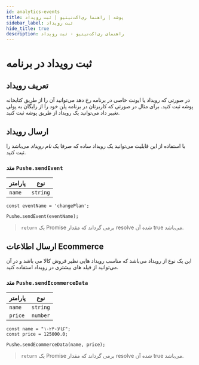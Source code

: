 ```yaml
---
id: analytics-events
title: پوشه | راهنما ری‌اکت‌نیتیو | ثبت رویداد
sidebar_label: ثبت رویداد
hide_title: true
description: راهنمای ری‌اکت‌نیتیو - ثبت رویداد
---
```


# ثبت رویداد در برنامه

## تعریف رویداد

در صورتی که رویداد یا ایونت خاصی در برنامه رخ دهد می‌توانید آن را از طریق کتابخانه پوشه ثبت کنید.
برای مثال در صورتی که کاربرتان در برنامه پلن خود را از رایگان به پولی تغییر داد می‌توانید یک رویداد از طریق پوشه ثبت کنید.

## ارسال رویداد

با استفاده از این قابلیت می‌توانید یک رویداد ساده که صرفا یک *نام رویداد* می‌باشد را ثبت کنید.

### متد `Pushe.sendEvent`

| پارامتر | نوع |
|-- |--|
| `name` | `string` |


```
const eventName = 'changePlan';

Pushe.sendEvent(eventName);
```

> `return` یک Promise برمی گرداند که مقدار resolve شده آن true می‌باشد.


## ارسال اطلاعات Ecommerce

این یک نوع از رویداد می‌باشد که مناسب رویداد هایی نظیر فروش کالا می باشد و در آن می‌توانید از فیلد های بیشتری در رویداد استفاده کنید.

### متد `Pushe.sendEcommerceData`

| پارامتر | نوع |
|-- |--|
| `name` | `string` |
| `price` | `number` |


```
const name = "کالا-۱۰۲۴";
const price = 125000.0;

Pushe.sendEcommerceData(name, price);
```

> `return` یک Promise برمی گرداند که مقدار resolve شده آن true می‌باشد.
